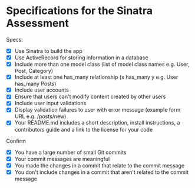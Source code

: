 # Specifications for the Sinatra Assessment

Specs:
- [X] Use Sinatra to build the app
- [X] Use ActiveRecord for storing information in a database
- [X] Include more than one model class (list of model class names e.g. User, Post, Category)
- [X] Include at least one has_many relationship (x  has_many y e.g. User has_many Posts)
- [X] Include user accounts
- [X] Ensure that users can't modify content created by other users
- [X] Include user input validations
- [X] Display validation failures to user with error message (example form URL e.g. /posts/new)
- [X] Your README.md includes a short description, install instructions, a contributors guide and a link to the license for your code

Confirm
- [X] You have a large number of small Git commits
- [X] Your commit messages are meaningful
- [X] You made the changes in a commit that relate to the commit message
- [X] You don't include changes in a commit that aren't related to the commit message
